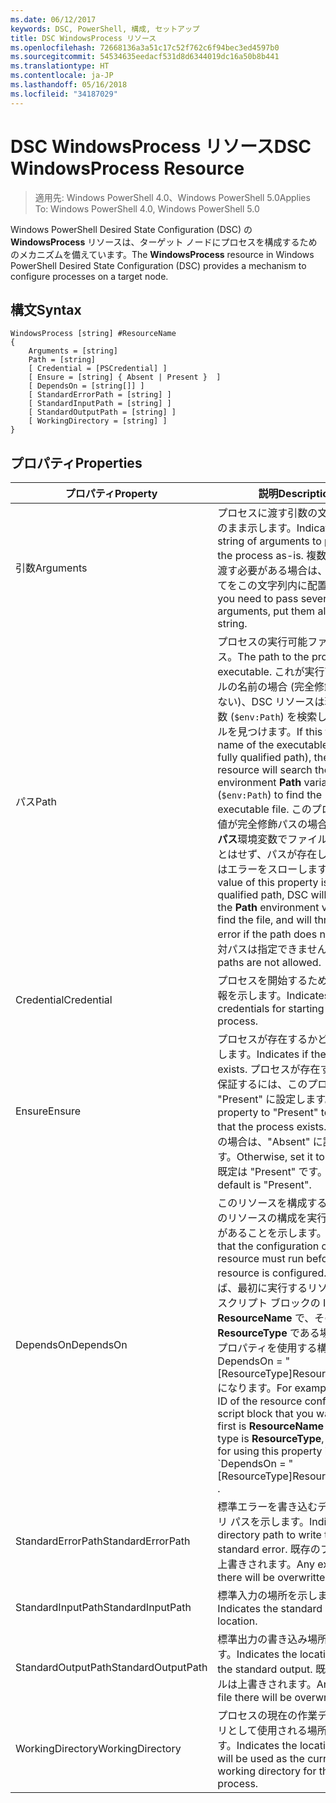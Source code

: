 ```yaml
---
ms.date: 06/12/2017
keywords: DSC, PowerShell, 構成, セットアップ
title: DSC WindowsProcess リソース
ms.openlocfilehash: 72668136a3a51c17c52f762c6f94bec3ed4597b0
ms.sourcegitcommit: 54534635eedacf531d8d6344019dc16a50b8b441
ms.translationtype: HT
ms.contentlocale: ja-JP
ms.lasthandoff: 05/16/2018
ms.locfileid: "34187029"
---
```

# <a name="dsc-windowsprocess-resource"></a><span data-ttu-id="c0d96-103">DSC WindowsProcess リソース</span><span class="sxs-lookup"><span data-stu-id="c0d96-103">DSC WindowsProcess Resource</span></span>

> <span data-ttu-id="c0d96-104">適用先: Windows PowerShell 4.0、Windows PowerShell 5.0</span><span class="sxs-lookup"><span data-stu-id="c0d96-104">Applies To: Windows PowerShell 4.0, Windows PowerShell 5.0</span></span>

<span data-ttu-id="c0d96-105">Windows PowerShell Desired State Configuration (DSC) の **WindowsProcess** リソースは、ターゲット ノードにプロセスを構成するためのメカニズムを備えています。</span><span class="sxs-lookup"><span data-stu-id="c0d96-105">The **WindowsProcess** resource in Windows PowerShell Desired State Configuration (DSC) provides a mechanism to configure processes on a target node.</span></span>

## <a name="syntax"></a><span data-ttu-id="c0d96-106">構文</span><span class="sxs-lookup"><span data-stu-id="c0d96-106">Syntax</span></span>

```
WindowsProcess [string] #ResourceName
{
    Arguments = [string]
    Path = [string]
    [ Credential = [PSCredential] ]
    [ Ensure = [string] { Absent | Present }  ]
    [ DependsOn = [string[]] ]
    [ StandardErrorPath = [string] ]
    [ StandardInputPath = [string] ]
    [ StandardOutputPath = [string] ]
    [ WorkingDirectory = [string] ]
}
```

## <a name="properties"></a><span data-ttu-id="c0d96-107">プロパティ</span><span class="sxs-lookup"><span data-stu-id="c0d96-107">Properties</span></span>
|  <span data-ttu-id="c0d96-108">プロパティ</span><span class="sxs-lookup"><span data-stu-id="c0d96-108">Property</span></span>  |  <span data-ttu-id="c0d96-109">説明</span><span class="sxs-lookup"><span data-stu-id="c0d96-109">Description</span></span>   |
|---|---|
| <span data-ttu-id="c0d96-110">引数</span><span class="sxs-lookup"><span data-stu-id="c0d96-110">Arguments</span></span>| <span data-ttu-id="c0d96-111">プロセスに渡す引数の文字列をそのまま示します。</span><span class="sxs-lookup"><span data-stu-id="c0d96-111">Indicates a string of arguments to pass to the process as-is.</span></span> <span data-ttu-id="c0d96-112">複数の引数を渡す必要がある場合は、そのすべてをこの文字列内に配置します。</span><span class="sxs-lookup"><span data-stu-id="c0d96-112">If you need to pass several arguments, put them all in this string.</span></span>|
| <span data-ttu-id="c0d96-113">パス</span><span class="sxs-lookup"><span data-stu-id="c0d96-113">Path</span></span>| <span data-ttu-id="c0d96-114">プロセスの実行可能ファイルのパス。</span><span class="sxs-lookup"><span data-stu-id="c0d96-114">The path to the process executable.</span></span> <span data-ttu-id="c0d96-115">これが実行可能ファイルの名前の場合 (完全修飾パスではない)、DSC リソースは環境**パス**変数 (`$env:Path`) を検索し、ファイルを見つけます。</span><span class="sxs-lookup"><span data-stu-id="c0d96-115">If this the file name of the executable (not the fully qualified path), the DSC resource will search the environment **Path** variable (`$env:Path`) to find the executable file.</span></span> <span data-ttu-id="c0d96-116">このプロパティの値が完全修飾パスの場合、DSC は**パス**環境変数でファイルを探すことはせず、パスが存在しない場合はエラーをスローします。</span><span class="sxs-lookup"><span data-stu-id="c0d96-116">If the value of this property is a fully qualified path, DSC will not use the **Path** environment variable to find the file, and will throw an error if the path does not exist.</span></span> <span data-ttu-id="c0d96-117">相対パスは指定できません。</span><span class="sxs-lookup"><span data-stu-id="c0d96-117">Relative paths are not allowed.</span></span>|
| <span data-ttu-id="c0d96-118">Credential</span><span class="sxs-lookup"><span data-stu-id="c0d96-118">Credential</span></span>| <span data-ttu-id="c0d96-119">プロセスを開始するための資格情報を示します。</span><span class="sxs-lookup"><span data-stu-id="c0d96-119">Indicates the credentials for starting the process.</span></span>|
| <span data-ttu-id="c0d96-120">Ensure</span><span class="sxs-lookup"><span data-stu-id="c0d96-120">Ensure</span></span>| <span data-ttu-id="c0d96-121">プロセスが存在するかどうかを示します。</span><span class="sxs-lookup"><span data-stu-id="c0d96-121">Indicates if the process exists.</span></span> <span data-ttu-id="c0d96-122">プロセスが存在することを保証するには、このプロパティを "Present" に設定します。</span><span class="sxs-lookup"><span data-stu-id="c0d96-122">Set this property to "Present" to ensure that the process exists.</span></span> <span data-ttu-id="c0d96-123">それ以外の場合は、"Absent" に設定します。</span><span class="sxs-lookup"><span data-stu-id="c0d96-123">Otherwise, set it to "Absent".</span></span> <span data-ttu-id="c0d96-124">既定は "Present" です。</span><span class="sxs-lookup"><span data-stu-id="c0d96-124">The default is "Present".</span></span>|
| <span data-ttu-id="c0d96-125">DependsOn</span><span class="sxs-lookup"><span data-stu-id="c0d96-125">DependsOn</span></span> | <span data-ttu-id="c0d96-126">このリソースを構成する前に、他のリソースの構成を実行する必要があることを示します。</span><span class="sxs-lookup"><span data-stu-id="c0d96-126">Indicates that the configuration of another resource must run before this resource is configured.</span></span> <span data-ttu-id="c0d96-127">たとえば、最初に実行するリソース構成スクリプト ブロックの ID が __ResourceName__ で、そのタイプが __ResourceType__ である場合、このプロパティを使用する構文は DependsOn = "[ResourceType]ResourceName" になります。</span><span class="sxs-lookup"><span data-stu-id="c0d96-127">For example, if the ID of the resource configuration script block that you want to run first is __ResourceName__ and its type is __ResourceType__, the syntax for using this property is \`DependsOn = "[ResourceType]ResourceName"\`\` .</span></span>|
| <span data-ttu-id="c0d96-128">StandardErrorPath</span><span class="sxs-lookup"><span data-stu-id="c0d96-128">StandardErrorPath</span></span>| <span data-ttu-id="c0d96-129">標準エラーを書き込むディレクトリ パスを示します。</span><span class="sxs-lookup"><span data-stu-id="c0d96-129">Indicates the directory path to write the standard error.</span></span> <span data-ttu-id="c0d96-130">既存のファイルは上書きされます。</span><span class="sxs-lookup"><span data-stu-id="c0d96-130">Any existing file there will be overwritten.</span></span>|
| <span data-ttu-id="c0d96-131">StandardInputPath</span><span class="sxs-lookup"><span data-stu-id="c0d96-131">StandardInputPath</span></span>| <span data-ttu-id="c0d96-132">標準入力の場所を示します。</span><span class="sxs-lookup"><span data-stu-id="c0d96-132">Indicates the standard input location.</span></span>|
| <span data-ttu-id="c0d96-133">StandardOutputPath</span><span class="sxs-lookup"><span data-stu-id="c0d96-133">StandardOutputPath</span></span>| <span data-ttu-id="c0d96-134">標準出力の書き込み場所を示します。</span><span class="sxs-lookup"><span data-stu-id="c0d96-134">Indicates the location to write the standard output.</span></span> <span data-ttu-id="c0d96-135">既存のファイルは上書きされます。</span><span class="sxs-lookup"><span data-stu-id="c0d96-135">Any existing file there will be overwritten.</span></span>|
| <span data-ttu-id="c0d96-136">WorkingDirectory</span><span class="sxs-lookup"><span data-stu-id="c0d96-136">WorkingDirectory</span></span>| <span data-ttu-id="c0d96-137">プロセスの現在の作業ディレクトリとして使用される場所を示します。</span><span class="sxs-lookup"><span data-stu-id="c0d96-137">Indicates the location that will be used as the current working directory for the process.</span></span>|